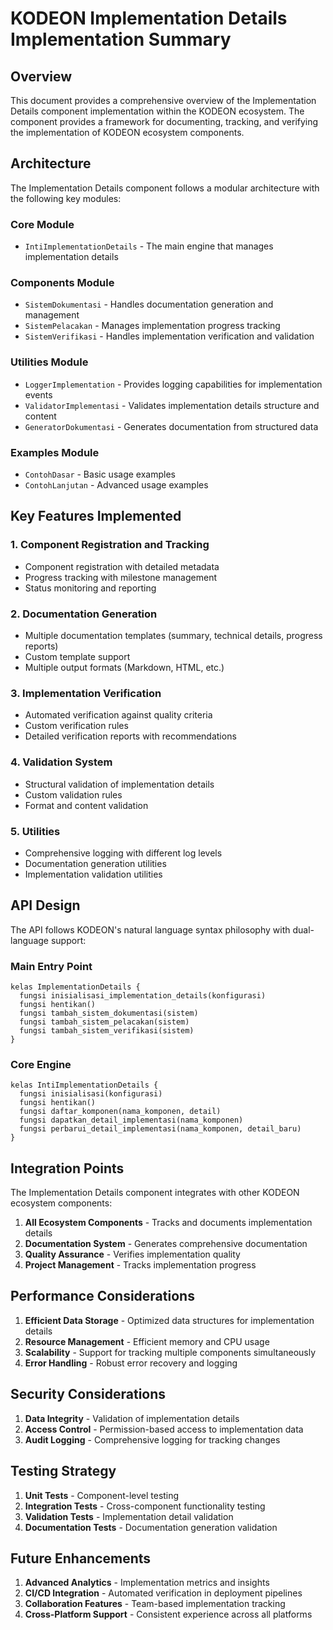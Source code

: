 # KODEON Implementation Details Implementation Summary

## Overview

This document provides a comprehensive overview of the Implementation Details component implementation within the KODEON ecosystem. The component provides a framework for documenting, tracking, and verifying the implementation of KODEON ecosystem components.

## Architecture

The Implementation Details component follows a modular architecture with the following key modules:

### Core Module

-   `IntiImplementationDetails` - The main engine that manages implementation details

### Components Module

-   `SistemDokumentasi` - Handles documentation generation and management
-   `SistemPelacakan` - Manages implementation progress tracking
-   `SistemVerifikasi` - Handles implementation verification and validation

### Utilities Module

-   `LoggerImplementation` - Provides logging capabilities for implementation events
-   `ValidatorImplementasi` - Validates implementation details structure and content
-   `GeneratorDokumentasi` - Generates documentation from structured data

### Examples Module

-   `ContohDasar` - Basic usage examples
-   `ContohLanjutan` - Advanced usage examples

## Key Features Implemented

### 1. Component Registration and Tracking

-   Component registration with detailed metadata
-   Progress tracking with milestone management
-   Status monitoring and reporting

### 2. Documentation Generation

-   Multiple documentation templates (summary, technical details, progress reports)
-   Custom template support
-   Multiple output formats (Markdown, HTML, etc.)

### 3. Implementation Verification

-   Automated verification against quality criteria
-   Custom verification rules
-   Detailed verification reports with recommendations

### 4. Validation System

-   Structural validation of implementation details
-   Custom validation rules
-   Format and content validation

### 5. Utilities

-   Comprehensive logging with different log levels
-   Documentation generation utilities
-   Implementation validation utilities

## API Design

The API follows KODEON's natural language syntax philosophy with dual-language support:

### Main Entry Point

```kodeon
kelas ImplementationDetails {
  fungsi inisialisasi_implementation_details(konfigurasi)
  fungsi hentikan()
  fungsi tambah_sistem_dokumentasi(sistem)
  fungsi tambah_sistem_pelacakan(sistem)
  fungsi tambah_sistem_verifikasi(sistem)
}
```

### Core Engine

```kodeon
kelas IntiImplementationDetails {
  fungsi inisialisasi(konfigurasi)
  fungsi hentikan()
  fungsi daftar_komponen(nama_komponen, detail)
  fungsi dapatkan_detail_implementasi(nama_komponen)
  fungsi perbarui_detail_implementasi(nama_komponen, detail_baru)
}
```

## Integration Points

The Implementation Details component integrates with other KODEON ecosystem components:

1. **All Ecosystem Components** - Tracks and documents implementation details
2. **Documentation System** - Generates comprehensive documentation
3. **Quality Assurance** - Verifies implementation quality
4. **Project Management** - Tracks implementation progress

## Performance Considerations

1. **Efficient Data Storage** - Optimized data structures for implementation details
2. **Resource Management** - Efficient memory and CPU usage
3. **Scalability** - Support for tracking multiple components simultaneously
4. **Error Handling** - Robust error recovery and logging

## Security Considerations

1. **Data Integrity** - Validation of implementation details
2. **Access Control** - Permission-based access to implementation data
3. **Audit Logging** - Comprehensive logging for tracking changes

## Testing Strategy

1. **Unit Tests** - Component-level testing
2. **Integration Tests** - Cross-component functionality testing
3. **Validation Tests** - Implementation detail validation
4. **Documentation Tests** - Documentation generation validation

## Future Enhancements

1. **Advanced Analytics** - Implementation metrics and insights
2. **CI/CD Integration** - Automated verification in deployment pipelines
3. **Collaboration Features** - Team-based implementation tracking
4. **Cross-Platform Support** - Consistent experience across all platforms
